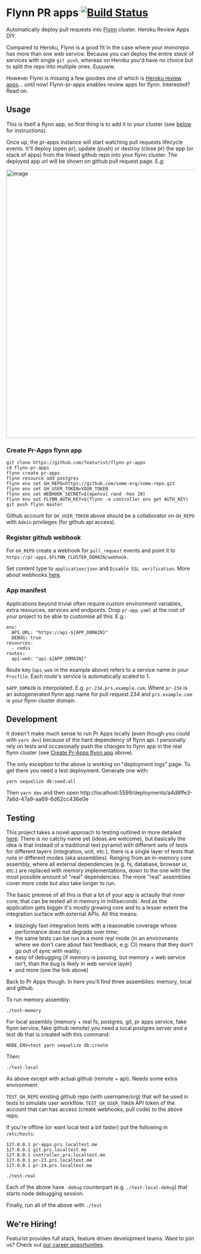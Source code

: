 # Flynn PR apps [![Build Status](https://travis-ci.org/featurist/flynn-pr-apps.svg?branch=master)](https://travis-ci.org/featurist/flynn-pr-apps)

Automatically deploy pull requests into [Flynn](https://flynn.io/) cluster. Heroku Review Apps DIY.

Compared to Heroku, Flynn is a good fit in the case where your _monorepo_ has more than one web service. Because you can deploy the entire _stack_ of services with single `git push`, whereas on Heroku you'd have no choice but to split the repo into multiple ones. Euuuww.

However Flynn is missing a few goodies one of which is [Heroku review apps](https://devcenter.heroku.com/articles/github-integration-review-apps)... until now! Flynn-pr-apps enables review apps for flynn. Interested? Read on.

## Usage

This is itself a flynn app, so first thing is to add it to your cluster (see [below](#create-pr-apps-flynn-app) for instructions).

Once up, the pr-apps instance will start watching pull requests lifecycle events. It'll deploy (open pr), update (push) or destroy (close pr) the app (or stack of apps) from the linked github repo into your flynn cluster. The deployed app url will be shown on github pull request page. E.g:

<img width="717" alt="image" src="https://user-images.githubusercontent.com/23721/35400213-0c76ae86-01ee-11e8-801b-d3b470ee17e5.png">

### Create Pr-Apps flynn app

```
git clone https://github.com/featurist/flynn-pr-apps
cd flynn-pr-apps
flynn create pr-apps
flynn resource add postgres
flynn env set GH_REPO=https://github.com/some-org/some-repo.git
flynn env set GH_USER_TOKEN=YOUR_TOKEN
flynn env set WEBHOOK_SECRET=$(openssl rand -hex 20)
flynn env set FLYNN_AUTH_KEY=$(flynn -a controller env get AUTH_KEY)
git push flynn master
```

Github account for `GH_USER_TOKEN` above should be a collaborator on `GH_REPO` with `Admin` privileges (for github api access).

### Register github webhook

For `GH_REPO` create a webhook for `pull_request` events and point it to `https://pr-apps.$FLYNN_CLUSTER_DOMAIN/webhook`.

Set content type to `application/json` and `Disable SSL verification`. More about webhooks [here](https://developer.github.com/webhooks/securing/).

### App manifest

Applications beyond trivial often require custom environment variables, extra resources, services and endpoints. Drop `pr-app.yaml` at the root of your project to be able to customise all this. E.g.:

```
env:
  API_URL: "https://api-${APP_DOMAIN}"
  DEBUG: true
resources:
  - redis
routes:
  api-web: "api-${APP_DOMAIN}"
```

Route key (`api-web` in the example above) refers to a service name in your `Procfile`. Each route's service is automatically scaled to 1.

`$APP_DOMAIN` is interpolated. E.g. `pr-234.prs.example.com`. Where `pr-234` is an autogenerated flynn app name for pull request 234 and `prs.example.com` is your flynn cluster domain.

## Development

It doesn't make much sense to run Pr Apps locally (even though you could with `yarn dev`) because of the hard dependency of flynn api. I personally rely on tests and occasionally push the changes to flynn app in the real flynn cluster (see [Create Pr-Apps flynn app](#create-pr-apps-flynn-app) above).

The only exception to the above is working on "deployment logs" page. To get there you need a test deployment. Generate one with:

```
yarn sequelize db:seed:all
```

Then `yarn dev` and then open http://localhost:5599/deployments/a4d8ffe3-7a6d-47a9-aa69-6d62cc436e0e

## Testing

This project takes a novel approach to testing outlined in more detailed [here](https://github.com/subsecondtdd/todo-subsecond). There is no catchy name yet (ideas are welcome), but basically the idea is that instead of a traditional test pyramid with different sets of tests for different layers (integration, unit, etc.), there is a single layer of tests that runs in different modes (aka assemblies). Ranging from an in-memory core assembly, where all external dependencies (e.g. fs, database, browser ui, etc.) are replaced with memory implementations, down to the one with the most possible amount of "real" dependencies. The more "real" assemblies cover more code but also take longer to run.

The basic premise of all this is that a lot of your app is actaully that inner core, that can be tested all in memory in milliseconds. And as the application gets bigger it's mostly growing core and to a lesser extent the integration surface with external APIs. All this means:

- blazingly fast integration tests with a reasonable coverage whose performance does not degrade over time;
- the same tests can be run in a more real mode (in an envirinments where we don't care about fast feedback, e.g. CI) means that they don't go out of sync with reality;
- easy of debugging (if memory is passing, but memory + web service isn't, than the bug is likely in web service layer)
- and more (see the link above)

Back to Pr Apps though. In here you'll find three assemblies: memory, local and github.

To run memory assembly:

```
./test-memory
```

For local assembly (memory + real fs, postgres, git, pr apps service, fake flynn service, fake github remote) you need a local postgres server and a test db that is created with this command:

```
NODE_ENV=test yarn sequelize db:create
```

Then:

```
./test-local
```

As above except with actual github (remote + api). Needs some extra environment:

`TEST_GH_REPO` existing github repo (with username/org) that will be used in tests to simulate user workflow.
`TEST_GH_USER_TOKEN` API token of the account that can has access (create webhooks, pull code) to the above repo.

If you're offline (or want local test a bit faster) put the following in `/etc/hosts`:

```
127.0.0.1 pr-apps.prs.localtest.me
127.0.0.1 git.prs.localtest.me
127.0.0.1 controller.prs.localtest.me
127.0.0.1 pr-23.prs.localtest.me
127.0.0.1 pr-24.prs.localtest.me
```

```
./test-real
```

Each of the above have `-debug` counterpart (e.g. `./test-local-debug`) that starts node debugging session.

Finally, run all of the above with `./test`

## We're Hiring!
Featurist provides full stack, feature driven development teams. Want to join us? Check out [our career opportunities](https://www.featurist.co.uk/careers/).
